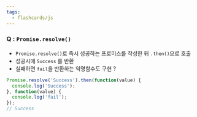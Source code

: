 ```yaml
---
tags:
  - flashcards/js
---
```

### Q : `Promise.resolve()`
- `Promise.resolve()`로 즉시 성공하는 프로미스를 작성한 뒤 `.then()`으로 호출 
- 성공시에 `Success` 를 반환 
- 실패하면 `fail`을 반환하는 익명함수도 구현 
?
```js
Promise.resolve('Success').then(function(value) {
  console.log('Success');
}, function(value) {
  console.log('fail');
});
// Success
```
